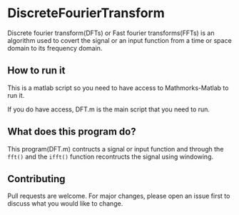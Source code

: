 # DiscreteFourierTransform
Discrete fourier transform(DFTs) or Fast fourier transforms(FFTs) is an algorithm used to covert the signal or an input function from a time or space domain to its frequency domain.
## How to run it
This is a matlab script so you need to have access to Mathmorks-Matlab to run it. 

If you do have access, DFT.m is the main script that you need to run.
## What does this program do?
This program(DFT.m) contructs a signal or input function and through the `fft()` and the `ifft()` function recontructs the signal using windowing.
## Contributing
Pull requests are welcome. For major changes, please open an issue first to discuss what you would like to change.

